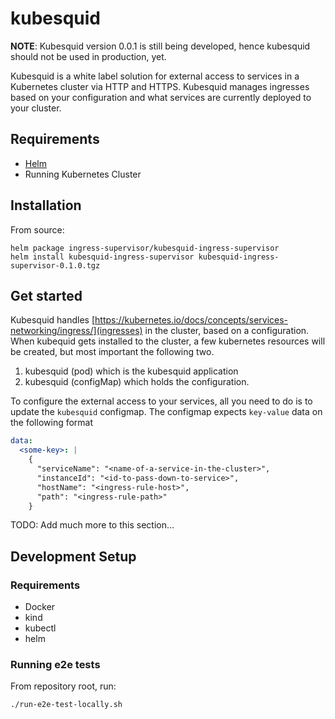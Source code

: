 # kubesquid

**NOTE**: Kubesquid version 0.0.1 is still being developed, hence kubesquid should not be used in production, yet.

Kubesquid is a white label solution for external access to services in a Kubernetes cluster via HTTP and HTTPS. Kubesquid manages ingresses based on your configuration and what services are currently deployed to your cluster.

## Requirements

- [Helm](https://helm.sh/docs/intro/install/)
- Running Kubernetes Cluster

## Installation

From source:
```
helm package ingress-supervisor/kubesquid-ingress-supervisor
helm install kubesquid-ingress-supervisor kubesquid-ingress-supervisor-0.1.0.tgz
````

## Get started

Kubesquid handles [https://kubernetes.io/docs/concepts/services-networking/ingress/](ingresses) in the cluster, based on a configuration. When kubequid gets installed to the cluster, a few kubernetes resources will be created, but most important the following two.

1. kubesquid (pod) which is the kubesquid application
2. kubesquid (configMap) which holds the configuration.

To configure the external access to your services, all you need to do is to update the `kubesquid` configmap. The configmap expects `key-value` data on the following format

```yaml
data:
  <some-key>: |
    {
      "serviceName": "<name-of-a-service-in-the-cluster>",
      "instanceId": "<id-to-pass-down-to-service>",
      "hostName": "<ingress-rule-host>",
      "path": "<ingress-rule-path>"
    }
```

TODO: Add much more to this section...

## Development Setup

### Requirements

- Docker
- kind
- kubectl
- helm

### Running e2e tests

From repository root, run:

```
./run-e2e-test-locally.sh
```


